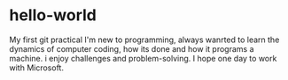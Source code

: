 # hello-world
My first git practical
I'm new to programming, always wanrted to learn the dynamics of computer coding, how its done and how it programs a machine. i enjoy challenges and problem-solving. I hope one day to work with Microsoft.
